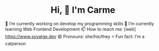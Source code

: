 <h1 align="center">Hi, 👋 I'm Carme</h1>

🔭 I’m currently working on develop my programming skills 
🌱 I’m currently learning Web Frontend Development
📫 How to reach me: [web] https://www.sovatge.dev
😄 Pronouns: she/his/they
⚡ Fun fact: I'm a catperson 

<!--
**sovatge/sovatge** is a ✨ _special_ ✨ repository because its `README.md` (this file) appears on your GitHub profile.

Here are some ideas to get you started:

- 🔭 I’m currently working on ...
- 🌱 I’m currently learning ...
- 👯 I’m looking to collaborate on ...
- 🤔 I’m looking for help with ...
- 💬 Ask me about ...
- 📫 How to reach me: ...
- 😄 Pronouns: ...
- ⚡ Fun fact: ...
-->
